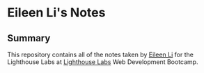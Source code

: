 # Eileen Li's Notes

## Summary

This repository contains all of the notes taken by [Eileen Li](https://github.com/lyjeileen) for the Lighthouse Labs at [Lighthouse Labs](https://www.lighthouselabs.ca/) Web Development Bootcamp.
